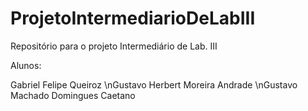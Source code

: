 # ProjetoIntermediarioDeLabIII
Repositório para o projeto Intermediário de Lab. III

Alunos:

Gabriel Felipe Queiroz
\nGustavo Herbert Moreira Andrade
\nGustavo Machado Domingues Caetano
